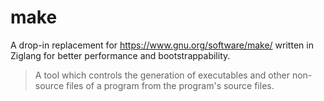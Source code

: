 # make

A drop-in replacement for https://www.gnu.org/software/make/ written in Ziglang for better performance and bootstrappability.

> A tool which controls the generation of executables and other non-source files of a program from the program's source files.
